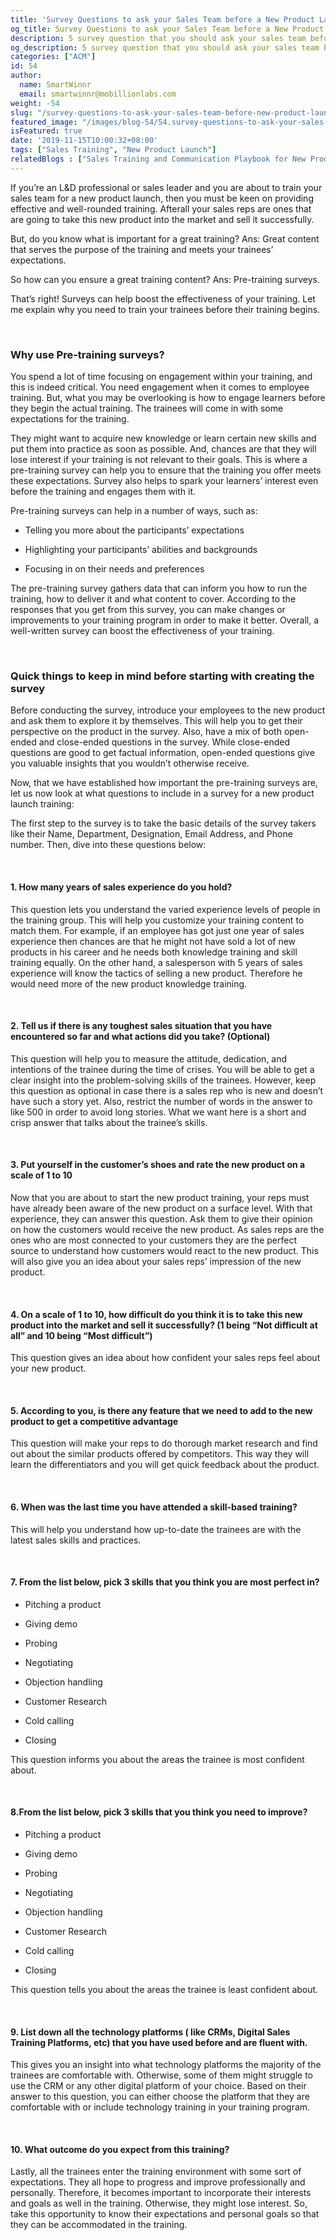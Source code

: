 ```yaml
---
title: 'Survey Questions to ask your Sales Team before a New Product Launch Training'
og_title: Survey Questions to ask your Sales Team before a New Product Launch Training
description: 5 survey question that you should ask your sales team before they start their new product training
og_description: 5 survey question that you should ask your sales team before they start their new product training
categories: ["ACM"]
id: 54
author:
  name: SmartWinnr
  email: smartwinnr@mobillionlabs.com
weight: -54
slug: "/survey-questions-to-ask-your-sales-team-before-new-product-launch-training"
featured_image: "/images/blog-54/54.survey-questions-to-ask-your-sales-team-before-new-product-launch-training.jpg"
isFeatured: true
date: '2019-11-15T10:00:32+08:00'
tags: ["Sales Training", "New Product Launch"]
relatedBlogs : ["Sales Training and Communication Playbook for New Product Launch", "The 6 Buyer Personas and how to train your team to sell to them", "Top 10 CEOs who started as Sales Reps"]
---
```


<p>If you’re an L&D professional or sales leader and you are about to train your sales team for a new product launch, then you must be keen on providing effective and well-rounded training. Afterall your sales reps are ones that are going to take this new product into the market and sell it successfully.</p>

But, do you know what is important for a great training? 
Ans: Great content that serves the purpose of the training and meets your trainees’ expectations.

So how can you ensure a great training content?
Ans: Pre-training surveys. 

That’s right! Surveys can help boost the effectiveness of your training. Let me explain why you need to train your trainees before their training begins.

<br>

### **Why use Pre-training surveys?**

You spend a lot of time focusing on engagement within your training, and this is indeed critical. You need engagement when it comes to employee training. But, what you may be overlooking is how to engage learners before they begin the actual training. The trainees will come in with some expectations for the training. 

They might want to acquire new knowledge or learn certain new skills and put them into practice as soon as possible. And, chances are that they will lose interest if your training is not relevant to their goals. This is where a pre-training survey can help you to ensure that the training you offer meets these expectations. Survey also helps to spark your learners’ interest even before the training and engages them with it. 

Pre-training surveys can help in a number of ways, such as:

* Telling you more about the participants’ expectations

* Highlighting your participants’ abilities and backgrounds

* Focusing in on their needs and preferences

The pre-training survey gathers data that can inform you how to run the training, how to deliver it and what content to cover. According to the responses that you get from this survey, you can make changes or improvements to your training program in order to make it better. Overall, a well-written survey can boost the effectiveness of your training.

<br>

### **Quick things to keep in mind before starting with creating the survey**

Before conducting the survey, introduce your employees to the new product and ask them to explore it by themselves. This will help you to get their perspective on the product in the survey. Also, have a mix of both open-ended and close-ended questions in the survey. While close-ended questions are good to get factual information, open-ended questions give you valuable insights that you wouldn’t otherwise receive.

Now, that we have established how important the pre-training surveys are, let us now look at what questions to include in a survey for a new product launch training:

The first step to the survey is to take the basic details of the survey takers like their Name, Department, Designation, Email Address, and Phone number. Then, dive into these questions below:

<br>

#### **1. How many years of sales experience do you hold?**

  This question lets you understand the varied experience levels of people in the training group. This will help you customize your training content to match them. For example, if an employee has got just one year of sales experience then chances are that he might not have sold a lot of new products in his career and he needs both knowledge training and skill training equally. On the other hand, a salesperson with 5 years of sales experience will know the tactics of selling a new product. Therefore he would need more of the new product knowledge training.

<br>

#### **2. Tell us if there is any toughest sales situation that you have encountered so far and what actions did you take? (Optional)**

  This question will help you to measure the attitude, dedication, and intentions of the trainee during the time of crises. You will be able to get a clear insight into the problem-solving skills of the trainees. However, keep this question as optional in case there is a sales rep who is new and doesn’t have such a story yet. Also, restrict the number of words in the answer to like 500 in order to avoid long stories. What we want here is a short and crisp answer that talks about the trainee’s skills.

<br>

#### **3. Put yourself in the customer’s shoes and rate the new product on a scale of 1 to 10**

  Now that you are about to start the new product training, your reps must have already been aware of the new product on a surface level. With that experience, they can answer this question. Ask them to give their opinion on how the customers would receive the new product. As sales reps are the ones who are most connected to your customers they are the perfect source to understand how customers would react to the new product. This will also give you an idea about your sales reps’ impression of the new product.

<br>

#### **4. On a scale of 1 to 10, how difficult do you think it is to take this new product into the market and sell it successfully? (1 being “Not difficult at all” and 10 being “Most difficult”)**

  This question gives an idea about how confident your sales reps feel about your new product.

<br>

#### **5. According to you, is there any feature that we need to add to the new product to get a competitive advantage**

  This question will make your reps to do thorough market research and find out about the similar products offered by competitors. This way they will learn the differentiators and you will get quick feedback about the product.

<br>

#### **6. When was the last time you have attended a skill-based training?**

  This will help you understand how up-to-date the trainees are with the latest sales skills and practices.

<br>

#### **7. From the list below, pick 3 skills that you think you are most perfect in?**

* Pitching a product

* Giving demo

* Probing

* Negotiating

* Objection handling

* Customer Research

* Cold calling

* Closing

This question informs you about the areas the trainee is most confident about.

<br>

#### **8.From the list below, pick 3 skills that you think you need to improve?**

* Pitching a product

* Giving demo

* Probing

* Negotiating

* Objection handling

* Customer Research

* Cold calling

* Closing

This question tells you about the areas the trainee is least confident about.

<br>

#### **9. List down all the technology platforms ( like CRMs, Digital Sales Training Platforms, etc) that you have used before and are fluent with.**

This gives you an insight into what technology platforms the majority of the trainees are comfortable with. Otherwise, some of them might struggle to use the CRM or any other digital platform of your choice. Based on their answer to this question, you can either choose the platform that they are comfortable with or include technology training in your training program.

<br>

#### **10. What outcome do you expect from this training?**

Lastly, all the trainees enter the training environment with some sort of expectations. They all hope to progress and improve professionally and personally. Therefore, it becomes important to incorporate their interests and goals as well in the training. Otherwise, they might lose interest. So, take this opportunity to know their expectations and personal goals so that they can be accommodated in the training.